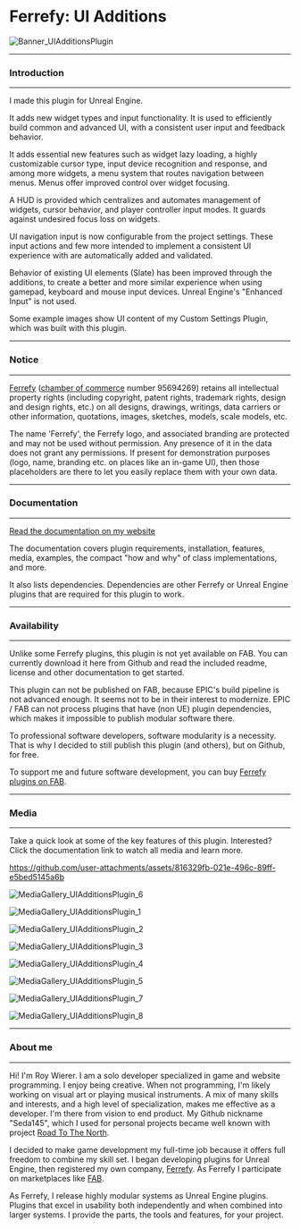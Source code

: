 

# Ferrefy: UI Additions

![Banner_UIAdditionsPlugin](https://github.com/user-attachments/assets/e76c5081-6978-420f-8c0b-0c15ece32978)

---
### Introduction
---

I made this plugin for Unreal Engine. 

It adds new widget types and input functionality. It is used to efficiently build common and advanced UI, with a consistent user input and feedback behavior.

It adds essential new features such as widget lazy loading, a highly customizable cursor type, input device recognition and response, and among more widgets, a menu system that routes navigation between menus. Menus offer improved control over widget focusing.

A HUD is provided which centralizes and automates management of widgets, cursor behavior, and player controller input modes. It guards against undesired focus loss on widgets.

UI navigation input is now configurable from the project settings. These input actions and few more intended to implement a consistent UI experience with are automatically added and validated.

Behavior of existing UI elements (Slate) has been improved through the additions, to create a better and more similar experience when using gamepad, keyboard and mouse input devices. Unreal Engine's "Enhanced Input" is not used.

Some example images show UI content of my Custom Settings Plugin, which was built with this plugin.

---
### Notice
---

[Ferrefy](https://ferrefy.com/) ([chamber of commerce](https://www.kvk.nl/bestellen/#/95694269000061090395) number 95694269) retains all intellectual property rights (including copyright, patent rights, trademark rights, design and design rights, etc.) on all designs, drawings, writings, data carriers or other information, quotations, images, sketches, models, scale models, etc.

The name 'Ferrefy', the Ferrefy logo, and associated branding are protected and may not be used without permission. Any presence of it in the data does not grant any permissions. If present for demonstration purposes (logo, name, branding etc. on places like an in-game UI), then those placeholders are there to let you easily replace them with your own data. 

---
### Documentation
---

[Read the documentation on my website](https://ferrefy.com/documentation/ui-additions-plugin/)

The documentation covers plugin requirements, installation, features, media, examples, the compact "how and why" of class implementations, and more.

It also lists dependencies. Dependencies are other Ferrefy or Unreal Engine plugins that are required for this plugin to work. 

---
### Availability
---

Unlike some Ferrefy plugins, this plugin is not yet available on FAB. You can currently download it here from Github and read the included readme, license and other documentation to get started. 

This plugin can not be published on FAB, because EPIC's build pipeline is not advanced enough. It seems not to be in their interest to modernize. EPIC / FAB can not process plugins that have (non UE) plugin dependencies, which makes it impossible to publish modular software there. 

To professional software developers, software modularity is a necessity. That is why I decided to still publish this plugin (and others), but on Github, for free.

To support me and future software development, you can buy [Ferrefy plugins on FAB](https://www.fab.com/sellers/Ferrefy).

---
### Media
---

Take a quick look at some of the key features of this plugin. Interested? Click the documentation link to watch all media and learn more.


https://github.com/user-attachments/assets/816329fb-021e-496c-89ff-e5bed5145a6b

![MediaGallery_UIAdditionsPlugin_6](https://github.com/user-attachments/assets/c367d14d-fd13-4a59-8d8a-9d182f0195f1)

![MediaGallery_UIAdditionsPlugin_1](https://github.com/user-attachments/assets/56b05aac-0494-426b-868e-61ee08f4c353)

![MediaGallery_UIAdditionsPlugin_2](https://github.com/user-attachments/assets/68eef220-5841-4dc4-9352-8d229464fbef)

![MediaGallery_UIAdditionsPlugin_3](https://github.com/user-attachments/assets/ef604dce-e605-4ca8-9a02-923dbe420d21)

![MediaGallery_UIAdditionsPlugin_4](https://github.com/user-attachments/assets/1649f025-d073-432d-a3a9-d454bda6f8b9)

![MediaGallery_UIAdditionsPlugin_5](https://github.com/user-attachments/assets/d3b64bfa-512a-4974-8eba-81c3168c1753)

![MediaGallery_UIAdditionsPlugin_7](https://github.com/user-attachments/assets/a4ed994a-362f-4207-98d1-4d4d4a7ca1fe)

![MediaGallery_UIAdditionsPlugin_8](https://github.com/user-attachments/assets/4d1b3627-11c4-4e36-b0c1-0d0cad6a0a6d)

---
### About me
---

Hi! I'm Roy Wierer. I am a solo developer specialized in game and website programming. I enjoy being creative. When not programming, I'm likely working on visual art or playing musical instruments. A mix of many skills and interests, and a high level of specialization, makes me effective as a developer. I'm there from vision to end product. My Github nickname "Seda145", which I used for personal projects became well known with project [Road To The North](https://www.moddb.com/mods/zoneexpanded-road-to-the-north). 

I decided to make game development my full-time job because it offers full freedom to combine my skill set. I began developing plugins for Unreal Engine, then registered my own company, [Ferrefy](https://ferrefy.com). As Ferrefy I participate on marketplaces like [FAB](https://www.fab.com/sellers/Ferrefy). 

As Ferrefy, I release highly modular systems as Unreal Engine plugins. Plugins that excel in usability both independently and when combined into larger systems. I provide the parts, the tools and features, for your project. 
